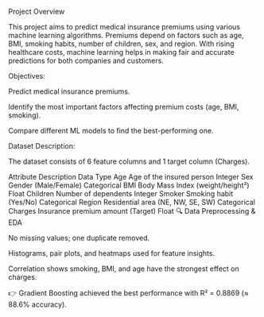 Project Overview

This project aims to predict medical insurance premiums using various machine learning algorithms. Premiums depend on factors such as age, BMI, smoking habits, number of children, sex, and region. With rising healthcare costs, machine learning helps in making fair and accurate predictions for both companies and customers.

Objectives:

Predict medical insurance premiums.

Identify the most important factors affecting premium costs (age, BMI, smoking).

Compare different ML models to find the best-performing one.

Dataset Description:

The dataset consists of 6 feature columns and 1 target column (Charges).

Attribute	Description	Data Type
Age	Age of the insured person	Integer
Sex	Gender (Male/Female)	Categorical
BMI	Body Mass Index (weight/height²)	Float
Children	Number of dependents	Integer
Smoker	Smoking habit (Yes/No)	Categorical
Region	Residential area (NE, NW, SE, SW)	Categorical
Charges	Insurance premium amount (Target)	Float
🔍 Data Preprocessing & EDA

No missing values; one duplicate removed.

Histograms, pair plots, and heatmaps used for feature insights.

Correlation shows smoking, BMI, and age have the strongest effect on charges.

👉 Gradient Boosting achieved the best performance with R² = 0.8869 (≈ 88.6% accuracy).

